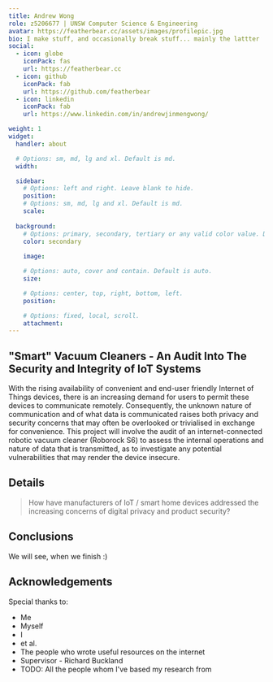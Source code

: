 ```yaml
---
title: Andrew Wong
role: z5206677 | UNSW Computer Science & Engineering
avatar: https://featherbear.cc/assets/images/profilepic.jpg
bio: I make stuff, and occasionally break stuff... mainly the lattter
social:
  - icon: globe
    iconPack: fas
    url: https://featherbear.cc
  - icon: github
    iconPack: fab
    url: https://github.com/featherbear
  - icon: linkedin
    iconPack: fab
    url: https://www.linkedin.com/in/andrewjinmengwong/

weight: 1
widget:
  handler: about

  # Options: sm, md, lg and xl. Default is md.
  width:

  sidebar:
    # Options: left and right. Leave blank to hide.
    position:
    # Options: sm, md, lg and xl. Default is md.
    scale:
  
  background:
    # Options: primary, secondary, tertiary or any valid color value. Default is primary.
    color: secondary
    
    image:

    # Options: auto, cover and contain. Default is auto.
    size:

    # Options: center, top, right, bottom, left.
    position:

    # Options: fixed, local, scroll.
    attachment: 
---
```


## "Smart" Vacuum Cleaners - An Audit Into The Security and Integrity of IoT Systems

With the rising availability of convenient and end-user friendly Internet of Things devices, there is an increasing demand for users to permit these devices to communicate remotely. Consequently, the unknown nature of communication and of what data is communicated raises both privacy and security concerns that may often be overlooked or trivialised in exchange for convenience. This project will involve the audit of an internet-connected robotic vacuum cleaner (Roborock S6) to assess the internal operations and nature of data that is transmitted, as to investigate any potential vulnerabilities that may render the device insecure.

## Details  

> How have manufacturers of IoT / smart home devices addressed the increasing concerns of digital privacy and product security?

## Conclusions

We will see, when we finish :)

## Acknowledgements

Special thanks to:
- Me
- Myself
- I
- et al.
- The people who wrote useful resources on the internet
- Supervisor - Richard Buckland
- TODO: All the people whom I've based my research from
